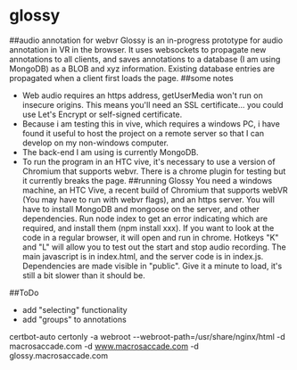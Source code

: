 # glossy
##audio annotation for webvr
Glossy is an in-progress prototype for audio annotation in VR in the browser. It uses websockets to propagate new annotations to all clients, and saves annotations to a database (I am using MongoDB) as a BLOB and xyz information. Existing database entries are propagated when a client first loads the page.
##some notes
- Web audio requires an https address, getUserMedia won't run on insecure origins. This means you'll need an SSL certificate... you could use Let's Encrypt or self-signed certificate. 
- Because i am testing this in vive, which requires a windows PC, i have found it useful to host the project on a remote server so that I can develop on my non-windows computer. 
- The back-end I am using is currently MongoDB.
- To run the program in an HTC vive, it's necessary to use a version of Chromium that supports webvr. There is a chrome plugin for testing but it currently breaks the page.
##running Glossy
You need a windows machine, an HTC Vive, a recent build of Chromium that supports webVR (You may have to run with webvr flags), and an https server. You will have to install MongoDB and mongoose on the server, and other dependencies. Run node index to get an error indicating which are required, and install them (npm install xxx). If you want to look at the code in a regular browser, it will open and run in chrome. Hotkeys "K" and "L" will allow you to test out the start and stop audio recording. The main javascript is in index.html, and the server code is in index.js. Dependencies are made visible in "public". Give it a minute to load, it's still a bit slower than it should be.

##ToDo
- add "selecting" functionality
- add "groups" to annotations

certbot-auto certonly -a webroot --webroot-path=/usr/share/nginx/html -d macrosaccade.com -d www.macrosaccade.com -d glossy.macrosaccade.com